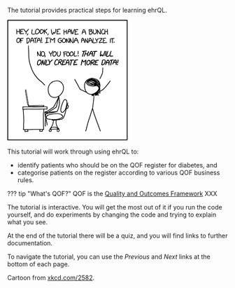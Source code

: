 The tutorial provides practical steps for learning ehrQL.

![An XKCD cartoon](xkcd-2582.png)

This tutorial will work through using ehrQL to:

* identify patients who should be on the QOF register for diabetes, and
* categorise patients on the register according to various QOF business rules.

??? tip "What's QOF?"
    QOF is the [Quality and Outcomes Framework][1]
    XXX

The tutorial is interactive.
You will get the most out of it if you run the code yourself, and do experiments by changing the code and trying to explain what you see.

At the end of the tutorial there will be a quiz, and you will find links to further documentation.

To navigate the tutorial, you can use the _Previous_ and _Next_ links at the bottom of each page.


Cartoon from [xkcd.com/2582](https://xkcd.com/2582).

[1]: https://qof.digital.nhs.uk/
